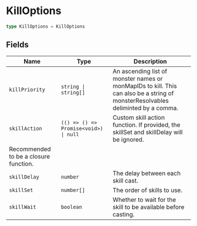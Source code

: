 # KillOptions



```typescript
type KillOptions = KillOptions
```

## Fields

| Name | Type | Description |
|------|------|-------------|
| `killPriority` | `string \| string[]` | An ascending list of monster names or monMapIDs to kill. This can also be a string of monsterResolvables deliminted by a comma. |
| `skillAction` | `(() => () => Promise<void>) \| null` | Custom skill action function. If provided, the skillSet and skillDelay will be ignored.
Recommended to be a closure function. |
| `skillDelay` | `number` | The delay between each skill cast. |
| `skillSet` | `number[]` | The order of skills to use. |
| `skillWait` | `boolean` | Whether to wait for the skill to be available before casting. |
